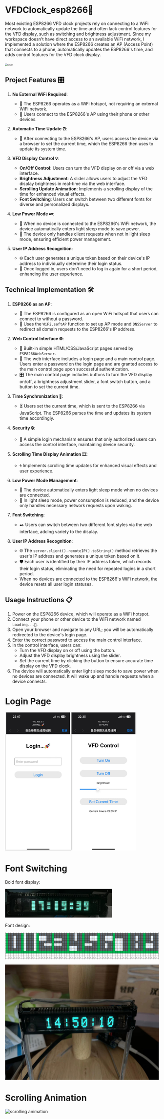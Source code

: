 # VFDClock_esp8266🚀

Most existing ESP8266 VFD clock projects rely on connecting to a WiFi network to automatically update the time and often lack control features for the VFD display, such as switching and brightness adjustment. Since my workspace doesn't have direct access to an available WiFi network, I implemented a solution where the ESP8266 creates an AP (Access Point) that connects to a phone, automatically updates the ESP8266's time, and adds control features for the VFD clock display.

<img src="img/README_img/timer.gif" alt="timer" style="zoom: 50%;" />

## Project Features 🎛️

1. **No External WiFi Required**:
   - 📶 The ESP8266 operates as a WiFi hotspot, not requiring an external WiFi network.
   - 📱 Users connect to the ESP8266's AP using their phone or other devices.

2. **Automatic Time Update ⏰**:
   - 🔄 After connecting to the ESP8266's AP, users access the device via a browser to set the current time, which the ESP8266 then uses to update its system time.

3. **VFD Display Control 💡**:
   - **On/Off Control**: Users can turn the VFD display on or off via a web interface.
   - **Brightness Adjustment**: A slider allows users to adjust the VFD display brightness in real-time via the web interface.
   - **Scrolling Update Animation**: Implements a scrolling display of the time for enhanced visual effects.
   - **Font Switching**: Users can switch between two different fonts for diverse and personalized displays.

4. **Low Power Mode 💤**:
   - 🔋 When no device is connected to the ESP8266's WiFi network, the device automatically enters light sleep mode to save power.
   - 🔌 The device only handles client requests when not in light sleep mode, ensuring efficient power management.

5. **User IP Address Recognition**:
   - 🌐 Each user generates a unique token based on their device's IP address to individually determine their login status.
   - 🔑 Once logged in, users don't need to log in again for a short period, enhancing the user experience.

## Technical Implementation 🛠️

1. **ESP8266 as an AP**:
   - 📡 The ESP8266 is configured as an open WiFi hotspot that users can connect to without a password.
   - 🔗 Uses the `WiFi.softAP` function to set up AP mode and `DNSServer` to redirect all domain requests to the ESP8266's IP address.

2. **Web Control Interface 🌐**:
   - 📄 Built-in simple HTML/CSS/JavaScript pages served by `ESP8266WebServer`.
   - 🔐 The web interface includes a login page and a main control page. Users enter a password on the login page and are granted access to the main control page upon successful authentication.
   - 🎛️ The main control page includes buttons to turn the VFD display on/off, a brightness adjustment slider, a font switch button, and a button to set the current time.

3. **Time Synchronization 📅**:
   - ⏳ Users set the current time, which is sent to the ESP8266 via JavaScript. The ESP8266 parses the time and updates its system time accordingly.

4. **Security 🔒**:
   - 🔑 A simple login mechanism ensures that only authorized users can access the control interface, maintaining device security.

5. **Scrolling Time Display Animation 🎞️**:
   - 🌀 Implements scrolling time updates for enhanced visual effects and user experience.

6. **Low Power Mode Management**:
   - 🌙 The device automatically enters light sleep mode when no devices are connected.
   - 🛌 In light sleep mode, power consumption is reduced, and the device only handles necessary network requests upon waking.

7. **Font Switching**:
   - ✒️ Users can switch between two different font styles via the web interface, adding variety to the display.

8. **User IP Address Recognition**:
   - 🌐 The `server.client().remoteIP().toString()` method retrieves the user's IP address and generates a unique token based on it.
   - 🛡️ Each user is identified by their IP address token, which records their login status, eliminating the need for repeated logins in a short period.
   - When no devices are connected to the ESP8266's WiFi network, the device resets all user login statuses.

## Usage Instructions 📋

1. Power on the ESP8266 device, which will operate as a WiFi hotspot.
2. Connect your phone or other device to the WiFi network named `Loading...🚀`.
3. Open your browser and navigate to any URL; you will be automatically redirected to the device's login page.
4. Enter the correct password to access the main control interface.
5. In the control interface, users can:
   - Turn the VFD display on or off using the button.
   - Adjust the VFD display brightness using the slider.
   - Set the current time by clicking the button to ensure accurate time display on the VFD clock.
6. The device will automatically enter light sleep mode to save power when no devices are connected. It will wake up and handle requests when a device connects.

# Login Page

<img src="img/README_img/image-20240615231837256.png" alt="login page" style="zoom:67%;" />

# Font Switching

Bold font display:

<img src="img/README_img/image-20240617172340668.png" alt="bold font" style="zoom:50%;" />

Font design:

<img src="img/README_img/image-20240617172558478.png" alt="font design" style="zoom:50%;" />

![font design example](img/README/e3f7060a5dccdef12487e0c1453e141.jpg)

# Scrolling Animation

![scrolling animation](img/README/demo.gif)
